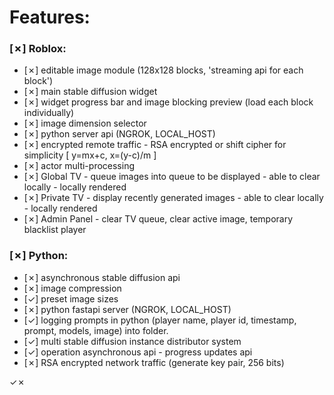 
# Features:

### [✗] Roblox:
- [✗] editable image module (128x128 blocks, 'streaming api for each block')
- [✗] main stable diffusion widget
- [✗] widget progress bar and image blocking preview (load each block individually)
- [✗] image dimension selector
- [✗] python server api (NGROK, LOCAL_HOST)
- [✗] encrypted remote traffic - RSA encrypted or shift cipher for simplicity [ y=mx+c, x=(y-c)/m ]
- [✗] actor multi-processing
- [✗] Global TV - queue images into queue to be displayed - able to clear locally - locally rendered
- [✗] Private TV - display recently generated images - able to clear locally - locally rendered
- [✗] Admin Panel - clear TV queue, clear active image, temporary blacklist player

### [✗] Python:
- [✗] asynchronous stable diffusion api
- [✗] image compression
- [✓] preset image sizes
- [✗] python fastapi server (NGROK, LOCAL_HOST)
- [✓] logging prompts in python (player name, player id, timestamp, prompt, models, image) into folder.
- [✓] multi stable diffusion instance distributor system
- [✓] operation asynchronous api - progress updates api
- [✗] RSA encrypted network traffic (generate key pair, 256 bits)

✓✗
